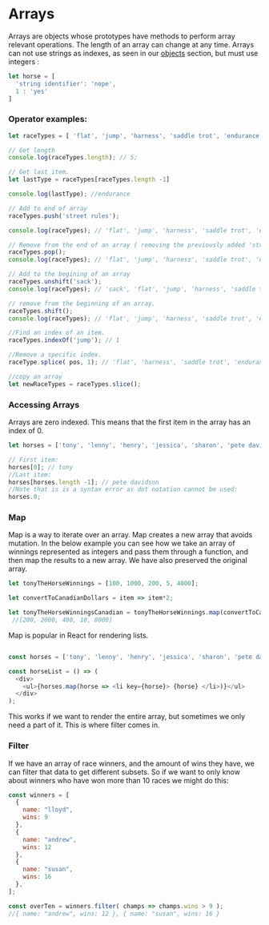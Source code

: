 # Arrays

Arrays are objects whose prototypes have methods to perform array relevant operations. The length of an array can change at any time. Arrays can not use strings as indexes, as seen in our [objects](untitled.md) section, but must use integers :

```javascript
let horse = [
  'string identifier': 'nope',
  1 : 'yes'
]  
```

### Operator examples:

```javascript
let raceTypes = [ 'flat', 'jump', 'harness', 'saddle trot', 'endurance' ];

// Get length
console.log(raceTypes.length); // 5;

// Get last item.
let lastType = raceTypes[raceTypes.length -1]

console.log(lastType); //endurance

// Add to end of array
raceTypes.push('street rules');

console.log(raceTypes); // 'flat', 'jump', 'harness', 'saddle trot', 'endurance', 'street rules'

// Remove from the end of an array ( removing the previously added 'street rules')
raceTypes.pop();
console.log(raceTypes); // 'flat', 'jump', 'harness', 'saddle trot', 'endurance'

// Add to the begining of an array
raceTypes.unshift('sack');
console.log(raceTypes); // 'sack', 'flat', 'jump', 'harness', 'saddle trot', 'endurance'

// remove from the beginning of an array.
raceTypes.shift();
console.log(raceTypes); // 'flat', 'jump', 'harness', 'saddle trot', 'endurance'

//Find an index of an item.
raceTypes.indexOf('jump'); // 1

//Remove a specific index.
raceType.splice( pos, 1); // 'flat', 'harness', 'saddle trot', 'endurance'

//copy an array
let newRaceTypes = raceTypes.slice();
```

### Accessing Arrays

Arrays are zero indexed. This means that the first item in the array has an index of 0.

```javascript
let horses = ['tony', 'lenny', 'henry', 'jessica', 'sharon', 'pete davidson'];

// First item:
horses[0]; // tony
//Last item:
horses[horses.length -1]; // pete davidson
//Note that is is a syntax error as dot notation cannot be used:
horses.0;
```

### Map

Map is a way to iterate over an array. Map creates a new array that avoids mutation. In the below example you can see how we take an array of winnings represented as integers and pass them through a function, and then map the results to a new array. We have also preserved the original array.

```javascript
let tonyTheHorseWinnings = [100, 1000, 200, 5, 4000];

let convertToCanadianDollars = item => item*2;

let tonyTheHorseWinningsCanadian = tonyTheHorseWinnings.map(convertToCanadianDollars);
 //[200, 2000, 400, 10, 8000]
```

Map is popular in React for rendering lists.

```javascript

const horses = ['tony', 'lenny', 'henry', 'jessica', 'sharon', 'pete davidson'];

const horseList = () => (
  <div>
    <ul>{horses.map(horse => <li key={horse}> {horse} </li>)}</ul>
  </div>
);

```

This works if we want to render the entire array, but sometimes we only need a part of it. This is where filter comes in.

### Filter

If we have an array of race winners, and the amount of wins they have, we can filter that data to get different subsets. So if we want to only know about winners who have won more than 10 races we might do this:

```javascript
const winners = [
  {
    name: "lloyd",
    wins: 9
  },
  {
    name: "andrew",
    wins: 12
  },
  {
    name: "susan",
    wins: 16
  },
];

const overTen = winners.filter( champs => champs.wins > 9 );
//{ name: "andrew", wins: 12 }, { name: "susan", wins: 16 }
```



